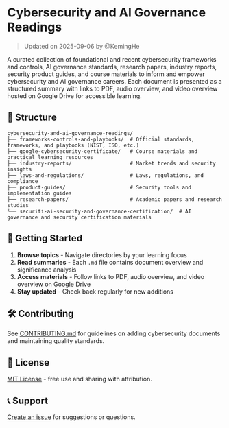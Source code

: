 # Cybersecurity and AI Governance Readings

> Updated on 2025-09-06 by @KemingHe

A curated collection of foundational and recent cybersecurity frameworks and controls, AI governance standards, research papers, industry reports, security product guides, and course materials to inform and empower cybersecurity and AI governance careers. Each document is presented as a structured summary with links to PDF, audio overview, and video overview hosted on Google Drive for accessible learning.

## 📁 Structure

```plaintext
cybersecurity-and-ai-governance-readings/
├── frameworks-controls-and-playbooks/  # Official standards, frameworks, and playbooks (NIST, ISO, etc.)
├── google-cybersecurity-certificate/   # Course materials and practical learning resources
├── industry-reports/                   # Market trends and security insights
├── laws-and-regulations/               # Laws, regulations, and compliance
├── product-guides/                     # Security tools and implementation guides
├── research-papers/                    # Academic papers and research studies
└── securiti-ai-security-and-governance-certification/  # AI governance and security certification materials
```

## 🚀 Getting Started

1. **Browse topics** - Navigate directories by your learning focus
2. **Read summaries** - Each `.md` file contains document overview and significance analysis
3. **Access materials** - Follow links to PDF, audio overview, and video overview on Google Drive
4. **Stay updated** - Check back regularly for new additions

## 🛠️ Contributing

See [CONTRIBUTING.md](./CONTRIBUTING.md) for guidelines on adding cybersecurity documents and maintaining quality standards.

## 📄 License

[MIT License](./LICENSE) - free use and sharing with attribution.

## 📞 Support

[Create an issue](https://github.com/KemingHe/cybersecurity-and-ai-governance-readings/issues) for suggestions or questions.
